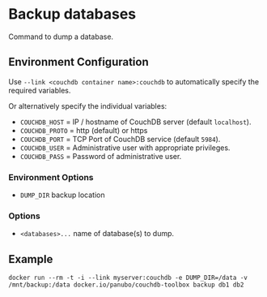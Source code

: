 # Backup databases

Command to dump a database.

## Environment Configuration

Use `--link <couchdb container name>:couchdb` to automatically specify the required variables.

Or alternatively specify the individual variables:

- `COUCHDB_HOST` = IP / hostname of CouchDB server (default `localhost`).
- `COUCHDB_PROTO` = http (default) or https
- `COUCHDB_PORT` = TCP Port of CouchDB service (default `5984`).
- `COUCHDB_USER` = Administrative user with appropriate privileges.
- `COUCHDB_PASS` = Password of administrative user.

### Environment Options

- `DUMP_DIR` backup location

### Options

- `<databases>...` name of database(s) to dump.

## Example

```
docker run --rm -t -i --link myserver:couchdb -e DUMP_DIR=/data -v /mnt/backup:/data docker.io/panubo/couchdb-toolbox backup db1 db2
```

